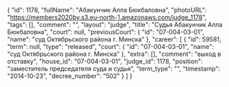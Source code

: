 {
    "id": 1178,
    "fullName": "Абакунчик Алла Бюкбаловна",
    "photoURL": "https://members2020by.s3.eu-north-1.amazonaws.com/judge_1178",
    "tags": [],
    "comment": "",
    "layout": "judge",
    "title": "Судья Абакунчик Алла Бюкбаловна",
    "court": null,
    "previousCourt": {
        "id": "07-004-03-01",
        "name": "суд Октябрьского района г. Минска"
    },
    "career": [
        {
            "id": 59581,
            "term": null,
            "type": "released",
            "court": {
                "id": "07-004-03-01",
                "name": "суд Октябрьского района г. Минска"
            },
            "extra": [],
            "comment": "выход в отставку",
            "house_id": "07-004-03-01",
            "judge_id": 1178,
            "position": "заместитель председателя суда и судья",
            "term_type": "",
            "timestamp": "2014-10-23",
            "decree_number": "502"
        }
    ]
}